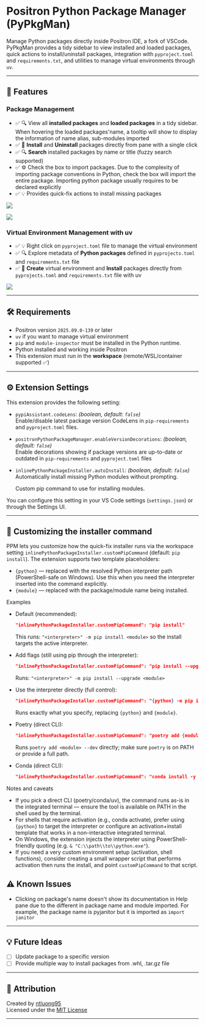 # Positron Python Package Manager (PyPkgMan)

Manage Python packages directly inside Positron IDE, a fork of VSCode. PyPkgMan provides a tidy sidebar to view installed and loaded packages, quick actions to install/uninstall packages, integration with `pyproject.toml` and `requirements.txt`, and utilities to manage virtual environments through `uv`.

---

## 🚀 Features

### Package Management

- ✅ 🔍 View all **installed packages** and **loaded packages** in a tidy sidebar. When hovering the loaded packages'name, a tooltip will show to display the information of name alias, sub-modules imported
- ✅ 🚀 **Install** and **Uninstall** packages directly from pane with a single click
- ✅ 🔍 **Search** installed packages by name or title (fuzzy search supported)
- ✅ ⚙️ Check the box to import packages. Due to the complexity of importing package conventions in Python, check the box will import the entire package. Importing python package usually requires to be declared explicitly
- ✅ 💡 Provides quick-fix actions to install missing packages

![](https://raw.githubusercontent.com/ntluong95/positron-python-package-manager/refs/heads/main/resources/screenshot.png)

![](https://raw.githubusercontent.com/ntluong95/positron-python-package-manager/refs/heads/main/resources/inline-installing.png)

### Virtual Environment Management with uv

- ✅ 💡 Right click on `pyproject.toml` file to manage the virtual environment
- ✅ 🔍 Explore metadata of **Python packages** defined in `pyprojects.toml` and `requirements.txt` file
- ✅ 🚀 **Create** virtual environment and **Install** packages directly from `pyprojects.toml` and `requirements.txt` file with uv

![](https://raw.githubusercontent.com/ntluong95/positron-python-package-manager/refs/heads/main/resources/pyproject.png)

---

## 🛠 Requirements

- Positron version `2025.09.0-139` or later
- `uv` if you want to manage virtual environment
- `pip` and `module-inspector` must be installed in the Python runtime.
- Python installed and working inside Positron
- This extension must run in the **workspace** (remote/WSL/container supported ✅)

---

## ⚙️ Extension Settings

This extension provides the following setting:

- `pypiAssistant.codeLens`: _(boolean, default: `false`)_  
  Enable/disable latest package version CodeLens in `pip-requirements` and `pyproject.toml` files.

- `positronPythonPackageManager.enableVersionDecorations`: _(boolean, default: `false`)_  
  Enable decorations showing if package versions are up-to-date or outdated in `pip-requirements` and `pyproject.toml` files

- `inlinePythonPackageInstaller.autoInstall`: _(boolean, default: `false`)_
  Automatically install missing Python modules without prompting.

  Custom pip command to use for installing modules.

You can configure this setting in your VS Code settings (`settings.json`) or through the Settings UI.

---

## 🔧 Customizing the installer command

PPM lets you customize how the quick-fix installer runs via the workspace setting `inlinePythonPackageInstaller.customPipCommand` (default: `pip install`). The extension supports two template placeholders:

- `{python}` — replaced with the resolved Python interpreter path (PowerShell-safe on Windows). Use this when you need the interpreter inserted into the command explicitly.
- `{module}` — replaced with the package/module name being installed.

Examples

- Default (recommended):

  ```json
  "inlinePythonPackageInstaller.customPipCommand": "pip install"
  ```

  This runs: `"<interpreter>" -m pip install <module>` so the install targets the active interpreter.

- Add flags (still using pip through the interpreter):

  ```json
  "inlinePythonPackageInstaller.customPipCommand": "pip install --upgrade"
  ```

  Runs: `"<interpreter>" -m pip install --upgrade <module>`

- Use the interpreter directly (full control):

  ```json
  "inlinePythonPackageInstaller.customPipCommand": "{python} -m pip install --no-cache-dir {module}"
  ```

  Runs exactly what you specify, replacing `{python}` and `{module}`.

- Poetry (direct CLI):

  ```json
  "inlinePythonPackageInstaller.customPipCommand": "poetry add {module} --dev"
  ```

  Runs `poetry add <module> --dev` directly; make sure `poetry` is on PATH or provide a full path.

- Conda (direct CLI):

  ```json
  "inlinePythonPackageInstaller.customPipCommand": "conda install -y {module}"
  ```

Notes and caveats

- If you pick a direct CLI (poetry/conda/uv), the command runs as-is in the integrated terminal — ensure the tool is available on PATH in the shell used by the terminal.
- For shells that require activation (e.g., conda activate), prefer using `{python}` to target the interpreter or configure an activation+install template that works in a non-interactive integrated terminal.
- On Windows, the extension injects the interpreter using PowerShell-friendly quoting (e.g. `& "C:\\path\\to\\python.exe"`).
- If you need a very custom environment setup (activation, shell functions), consider creating a small wrapper script that performs activation then runs the install, and point `customPipCommand` to that script.

## ⚠️ Known Issues

- Clicking on package's name doesn't show its documentation in Help pane due to the different in package name and module imported. For example, the package name is pyjanitor but it is imported as `import janitor`

---

## 💡 Future Ideas

- [ ] Update package to a specific version
- [ ] Provide multiple way to install packages from .whl, .tar.gz file

---

## 🙏 Attribution

Created by [ntluong95](https://github.com/ntluong95)  
Licensed under the [MIT License](./LICENSE)

---
